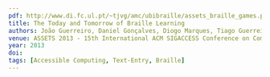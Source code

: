 ```yaml
---
pdf: http://www.di.fc.ul.pt/~tjvg/amc/ubibraille/assets_braille_games.pdf
title: The Today and Tomorrow of Braille Learning
authors: João Guerreiro, Daniel Gonçalves, Diogo Marques, Tiago Guerreiro, Hugo Nicolau, Kyle Montague
venue: ASSETS 2013 - 15th International ACM SIGACCESS Conference on Computers and Accessibility. Bellevue, USA, October, 2013
year: 2013
doi: 
tags: [Accessible Computing, Text-Entry, Braille]
---
```

